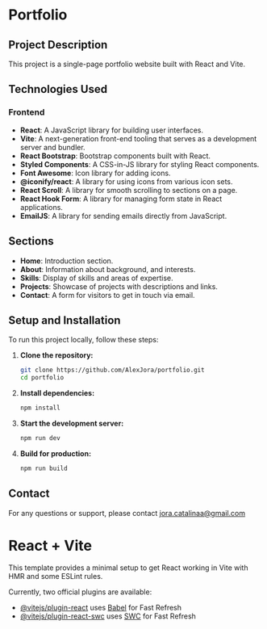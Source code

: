 # Portfolio

## Project Description

This project is a single-page portfolio website built with React and Vite.

## Technologies Used

### Frontend
- **React**: A JavaScript library for building user interfaces.
- **Vite**: A next-generation front-end tooling that serves as a development server and bundler.
- **React Bootstrap**: Bootstrap components built with React.
- **Styled Components**: A CSS-in-JS library for styling React components.
- **Font Awesome**: Icon library for adding icons.
- **@iconify/react**: A library for using icons from various icon sets.
- **React Scroll**: A library for smooth scrolling to sections on a page.
- **React Hook Form**: A library for managing form state in React applications.
- **EmailJS**: A library for sending emails directly from JavaScript.

## Sections

- **Home**: Introduction section.
- **About**: Information about background, and interests.
- **Skills**: Display of skills and areas of expertise.
- **Projects**: Showcase of projects with descriptions and links.
- **Contact**: A form for visitors to get in touch via email.

## Setup and Installation

To run this project locally, follow these steps:

1. **Clone the repository:**
   ```sh
   git clone https://github.com/AlexJora/portfolio.git
   cd portfolio
2. **Install dependencies:**
   ```sh
   npm install
3. **Start the development server:**
   ```sh
   npm run dev
4. **Build for production:**
   ```sh
   npm run build

## Contact
For any questions or support, please contact jora.catalinaa@gmail.com

# React + Vite

This template provides a minimal setup to get React working in Vite with HMR and some ESLint rules.

Currently, two official plugins are available:

- [@vitejs/plugin-react](https://github.com/vitejs/vite-plugin-react/blob/main/packages/plugin-react/README.md) uses [Babel](https://babeljs.io/) for Fast Refresh
- [@vitejs/plugin-react-swc](https://github.com/vitejs/vite-plugin-react-swc) uses [SWC](https://swc.rs/) for Fast Refresh
